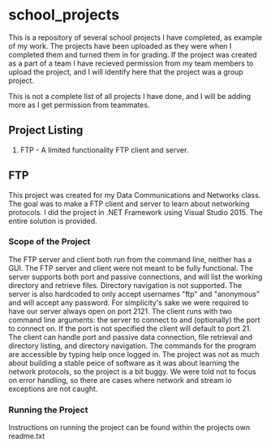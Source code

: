 # school_projects
This is a repository of several school projects I have completed, as example of my work. The projects have been uploaded as they were when I completed them and turned them in for grading. If the project was created as a part of a team I have recieved permission from my team members to upload the project, and I will identify here that the project was a group project.

This is not a complete list of all projects I have done, and I will be adding more as I get permission from teammates.

## Project Listing
1. FTP - A limited functionality FTP client and server.


## FTP
This project was created for my Data Communications and Networks class. The goal was to make a FTP client and server to learn about networking protocols. I did the project in .NET Framework using Visual Studio 2015. The entire solution is provided.

### Scope of the Project
The FTP server and client both run from the command line, neither has a GUI. The FTP server and client were not meant to be fully functional.
The server supports both port and passive connections, and will list the working directory and retrieve files. Directory navigation is not supported. The server is also hardcoded to only accept usernames "ftp" and "anonymous" and will accept any password. For simplicity's sake we were required to have our server always open on port 2121.
The client runs with two command line arguments: the server to connect to and (optionally) the port to connect on. If the port is not specified the client will default to port 21. The client can handle port and passive data connection, file retrieval and directory listing, and directory navigation. The commands for the program are accessible by typing help once logged in.
The project was not as much about building a stable peice of software as it was about learning the network protocols, so the project is a bit buggy. We were told not to focus on error handling, so there are cases where network and stream io exceptions are not caught.

### Running the Project
Instructions on running the project can be found within the projects own readme.txt
